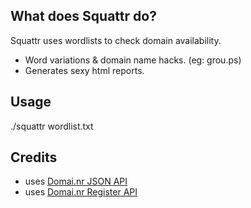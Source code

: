 What does Squattr do?
---------------------

Squattr uses wordlists to check domain availability.

*   Word variations & domain name hacks. (eg: grou.ps)
*   Generates sexy html reports.

Usage
-----

./squattr wordlist.txt


Credits
-------

*   uses [Domai.nr JSON API](http://domai.nr/api/docs/json)
*   uses [Domai.nr Register API](http://domai.nr/api/docs/register)
